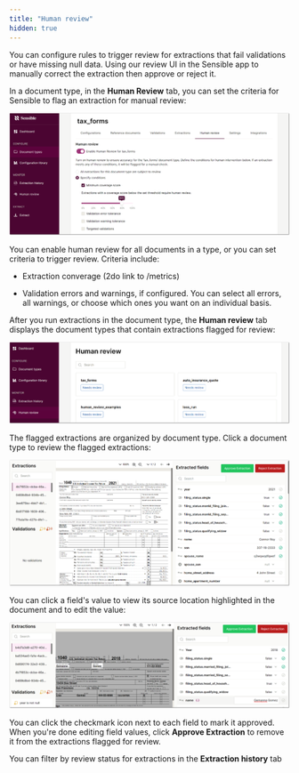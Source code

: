 ```yaml
---
title: "Human review"
hidden: true
---
```


You can configure rules to trigger review for extractions that fail validations or have missing null data. Using our review UI in the Sensible app to manually correct the extraction then approve or reject it.

In a document type, in the **Human Review** tab, you can set the criteria for Sensible to flag an extraction for manual review:

![Click to enlarge](https://raw.githubusercontent.com/sensible-hq/sensible-docs/main/readme-sync/assets/v0/images/final/human_review_1.png) 

You can enable human review for all documents in a type, or you can set criteria to trigger review. Criteria include:

- Extraction converage (2do link to /metrics)

- Validation errors and warnings, if configured. You can select all errors, all warnings, or choose which ones you want on an individual basis. 

  

After you run extractions in the document type, the **Human review** tab displays the document types that contain extractions flagged for review:

![Click to enlarge](https://raw.githubusercontent.com/sensible-hq/sensible-docs/main/readme-sync/assets/v0/images/final/human_review_2.png) 



The flagged extractions are organized by document type. Click a document type to review the flagged extractions:

![Click to enlarge](https://raw.githubusercontent.com/sensible-hq/sensible-docs/main/readme-sync/assets/v0/images/final/human_review_3.png) 

You can click a field's value to view its source location highlighted in the document and to edit the value:

![Click to enlarge](https://raw.githubusercontent.com/sensible-hq/sensible-docs/main/readme-sync/assets/v0/images/final/human_review_4.png)

You can click the checkmark icon next to each field to mark it approved. When you're done editing field values, click **Approve Extraction** to remove it from the extractions flagged for review.

You can filter by review status for extractions in the **Extraction history** tab